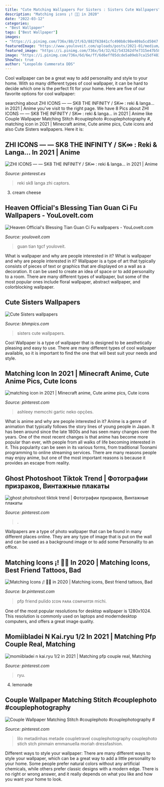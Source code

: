 ```yaml
---
title: "Cute Matching Wallpapers For Sisters : Sisters Cute Wallpapers"
description: "Matching icons ¡! 🌱🌿 in 2020"
date: "2022-03-12"
categories:
- "Best Wallpaper"
tags: ["Best Wallpaper"]
images:
- "https://i.pinimg.com/736x/88/2f/63/882f63841cfc490b8c98e409a5cd5047.jpg"
featuredImage: "https://www.youloveit.com/uploads/posts/2021-01/medium/1610100987_youloveit_com_tgcf_wallpapers01.jpg"
featured_image: "https://i.pinimg.com/736x/54/32/62/543262dfe7315e47b58dac04c24ce6a4.jpg"
image: "https://i.pinimg.com/736x/6d/6e/ff/6d6eff05dcde5a09eb7ca15df48304b1.jpg"
ShowToc: true
author: "Leopoldo Cummerata DDS"
---
```



Cool wallpaper can be a great way to add personality and style to your home. With so many different types of cool wallpaper, it can be hard to decide which one is the perfect fit for your home. Here are five of our favorite options for cool wallpaper: 

	

		
searching about ZHI ICONS — — SK8 THE INFINITY / SK∞ : reki &amp; langa... in 2021 | Anime you've visit to the right page. We have 8 Pics about ZHI ICONS — — SK8 THE INFINITY / SK∞ : reki &amp; langa... in 2021 | Anime like Couple Wallpaper Matching Stitch #couplephoto #couplephotography #, matching icon in 2021 | Minecraft anime, Cute anime pics, Cute icons and also Cute Sisters wallpapers. Here it is:
		
    
## ZHI ICONS — — SK8 THE INFINITY / SK∞ : Reki &amp; Langa... In 2021 | Anime

<img loading=lazy src="https://i.pinimg.com/736x/54/32/62/543262dfe7315e47b58dac04c24ce6a4.jpg" onerror="this.onerror=null;this.src='https://tse3.mm.bing.net/th?id=OIP.NnZ53wp1BPmVHWmpVpBZZwHaHa&amp;pid=15.1';" alt="ZHI ICONS — — SK8 THE INFINITY / SK∞ : reki &amp; langa... in 2021 | Anime">

_Source: pinterest.es_

>reki sk8 langa zhi captors. 

	

3. cream cheese 

    
## Heaven Official&#039;s Blessing Tian Guan Ci Fu Wallpapers - YouLoveIt.com

<img loading=lazy src="https://www.youloveit.com/uploads/posts/2021-01/medium/1610100987_youloveit_com_tgcf_wallpapers01.jpg" onerror="this.onerror=null;this.src='https://tse4.mm.bing.net/th?id=OIP.o4r6_2Df0-xJT0w0ZTBMoAHaNK&amp;pid=15.1';" alt="Heaven Official&#039;s Blessing Tian Guan Ci Fu wallpapers - YouLoveIt.com">

_Source: youloveit.com_

>guan tian tgcf youloveit. 

	

What is wallpaper and why are people interested in it?
What is wallpaper and why are people interested in it?
Wallpaper is a type of art that typically consists of pieces of text or graphics that are displayed on a wall as a decoration. It can be used to create an idea of space or to add personality to a room. There are many different types of wallpaper, but some of the most popular ones include floral wallpaper, abstract wallpaper, and colorblocking wallpaper.

    
## Cute Sisters Wallpapers

<img loading=lazy src="http://www.bhmpics.com/thumbs/cute_sisters-t3.jpg" onerror="this.onerror=null;this.src='https://tse3.mm.bing.net/th?id=OIP.Ae1r9A8656bmmCP3ExooYwHaEq&amp;pid=15.1';" alt="Cute Sisters wallpapers">

_Source: bhmpics.com_

>sisters cute wallpapers. 

	

Cool Wallpaper is a type of wallpaper that is designed to be aesthetically pleasing and easy to use. There are many different types of cool wallpaper available, so it is important to find the one that will best suit your needs and style.

    
## Matching Icon In 2021 | Minecraft Anime, Cute Anime Pics, Cute Icons

<img loading=lazy src="https://i.pinimg.com/736x/75/36/d8/7536d884043efab09660c9b3db455f26.jpg" onerror="this.onerror=null;this.src='https://tse2.mm.bing.net/th?id=OIP.lU5O_h3zI_OQ4o-dFT2gUwHaHa&amp;pid=15.1';" alt="matching icon in 2021 | Minecraft anime, Cute anime pics, Cute icons">

_Source: pinterest.com_

>ashleey memcchi gartic neko opções. 

	

What is anime and why are people interested in it?
Anime is a genre of animation that typically follows the story lines of young people in Japan. It has been around since the late 1800s and has seen many changes over the years. One of the most recent changes is that anime has become more popular than ever, with people from all walks of life becoming interested in it. This popularity can be seen in its various forms, from traditional Toonami programming to online streaming services. There are many reasons people may enjoy anime, but one of the most important reasons is because it provides an escape from reality.

    
## Ghost Photoshoot Tiktok Trend | Фотографии призраков, Винтажные плакаты

<img loading=lazy src="https://i.pinimg.com/736x/88/2f/63/882f63841cfc490b8c98e409a5cd5047.jpg" onerror="this.onerror=null;this.src='https://tse4.mm.bing.net/th?id=OIP.98g5mii8pkYDLK2edBSWcQHaJ3&amp;pid=15.1';" alt="ghost photoshoot tiktok trend | Фотографии призраков, Винтажные плакаты">

_Source: pinterest.com_

>. 

	



Wallpapers are a type of photo wallpaper that can be found in many different places online. They are any type of image that is put on the wall and can be used as a background image or to add some Personality to an office.

    
## Matching Icons ¡! 🌱🌿 In 2020 | Matching Icons, Best Friend Tattoos, Bad

<img loading=lazy src="https://i.pinimg.com/736x/14/38/59/1438590c1bef0743ddaaa78f5dabd9a1.jpg" onerror="this.onerror=null;this.src='https://tse4.mm.bing.net/th?id=OIP.uyCsXSMfUnpQQu4HsPa9TAAAAA&amp;pid=15.1';" alt="Matching Icons ¡! 🌱🌿 in 2020 | Matching icons, Best friend tattoos, Bad">

_Source: br.pinterest.com_

>pfp friend pulido ɪᴄᴏɴ ᴘᴀʀᴀ ᴄᴏᴍᴘᴀʀᴛɪʀ michi. 

	

One of the most popular resolutions for desktop wallpaper is 1280x1024. This resolution is commonly used on laptops and moderndesktop computers, and offers a great image quality.

    
## Momiibladei N Kai.ryu 1/2 In 2021 | Matching Pfp Couple Real, Matching

<img loading=lazy src="https://i.pinimg.com/736x/e8/77/42/e877424f8f82d4de48c54f428d9bc21d.jpg" onerror="this.onerror=null;this.src='https://tse2.mm.bing.net/th?id=OIP.H0mdRS9buOkVe9RZIoE4NQAAAA&amp;pid=15.1';" alt="momiibladei n kai.ryu 1/2 in 2021 | Matching pfp couple real, Matching">

_Source: pinterest.com_

>ryu. 

	

4. lemonade 

    
## Couple Wallpaper Matching Stitch #couplephoto #couplephotography #

<img loading=lazy src="https://i.pinimg.com/736x/6d/6e/ff/6d6eff05dcde5a09eb7ca15df48304b1.jpg" onerror="this.onerror=null;this.src='https://tse4.mm.bing.net/th?id=OIP.zr6NPpQ1aTbpUTJPX4p4kAHaMt&amp;pid=15.1';" alt="Couple Wallpaper Matching Stitch #couplephoto #couplephotography #">

_Source: pinterest.com_

>lilo metadinhas metade coupletravel couplephotography couplephoto stich stch pinmain emmanuella moriah dressfashion. 

	

Different ways to style your wallpaper:
There are many different ways to style your wallpaper, which can be a great way to add a little personality to your home. Some people prefer natural colors without any artificial chemicals, while others prefer classic designs with a modern edge. There is no right or wrong answer, and it really depends on what you like and how you want your home to look.

